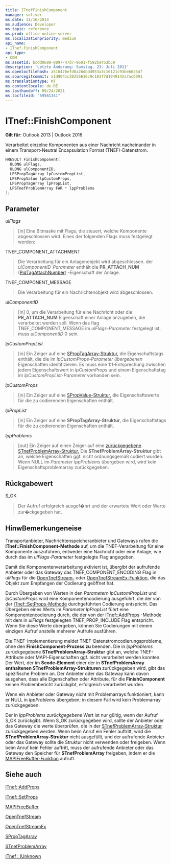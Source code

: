 ```yaml
---
title: ITnefFinishComponent
manager: soliver
ms.date: 11/16/2014
ms.audience: Developer
ms.topic: reference
ms.prod: office-online-server
ms.localizationpriority: medium
api_name:
- ITnef.FinishComponent
api_type:
- COM
ms.assetid: bcdd0688-0897-47d7-9601-f592ba453b39
description: 'Letzte Änderung: Samstag, 23. Juli 2011'
ms.openlocfilehash: a516476efd8a26dbd4953a3c16121c93beb6264f
ms.sourcegitcommit: a1d9041c20256616c9c183f7d1049142a7ac6991
ms.translationtype: MT
ms.contentlocale: de-DE
ms.lasthandoff: 09/24/2021
ms.locfileid: "59561341"
---
```

# <a name="itneffinishcomponent"></a>ITnef::FinishComponent

  
  
**Gilt für**: Outlook 2013 | Outlook 2016 
  
Verarbeitet einzelne Komponenten aus einer Nachricht nacheinander in einem Transport-Neutral Encapsulation Format (TNEF)-Datenstrom.
  
```cpp
HRESULT FinishComponent(
  ULONG ulFlags,
  ULONG ulComponentID,
  LPSPropTagArray lpCustomPropList,
  LPSPropValue lpCustomProps,
  LPSPropTagArray lpPropList,
  LPSTnefProblemArray FAR * lppProblems
);
```

## <a name="parameters"></a>Parameter

 _ulFlags_
  
> [in] Eine Bitmaske mit Flags, die steuert, welche Komponente abgeschlossen wird. Eines der folgenden Flags muss festgelegt werden:
    
TNEF_COMPONENT_ATTACHMENT 
  
> Die Verarbeitung für ein Anlagenobjekt wird abgeschlossen. der  _ulComponentID-Parameter_ enthält die **PR_ATTACH_NUM** ([PidTagAttachNumber](pidtagattachnumber-canonical-property.md)) -Eigenschaft der Anlage. 
    
TNEF_COMPONENT_MESSAGE 
  
> Die Verarbeitung für ein Nachrichtenobjekt wird abgeschlossen. 
    
 _ulComponentID_
  
> [in] 0, um die Verarbeitung für eine Nachricht oder die **PR_ATTACH_NUM** Eigenschaft einer Anlage anzugeben, die verarbeitet werden soll. Wenn das flag TNEF_COMPONENT_MESSAGE im  _ulFlags-Parameter_ festgelegt ist, muss  _ulComponentID_ 0 sein. 
    
 _lpCustomPropList_
  
> [in] Ein Zeiger auf eine [SPropTagArray-Struktur,](sproptagarray.md) die Eigenschaftstags enthält, die die im  _lpCustomProps-Parameter übergebenen_ Eigenschaften identifizieren. Es muss eine 1:1-Entsprechung zwischen jedem Eigenschaftswert in  _lpCustomProps_ und einem Eigenschaftstag im  _lpCustomPropList-Parameter_ vorhanden sein. 
    
 _lpCustomProps_
  
> [in] Ein Zeiger auf eine [SPropValue-Struktur,](spropvalue.md) die Eigenschaftswerte für die zu codierenden Eigenschaften enthält. 
    
 _lpPropList_
  
> [in] Ein Zeiger auf eine **SPropTagArray-Struktur,** die Eigenschaftstags für die zu codierenden Eigenschaften enthält. 
    
 _lppProblems_
  
> [out] Ein Zeiger auf einen Zeiger auf eine [zurückgegebene STnefProblemArray-Struktur.](stnefproblemarray.md) Die **STnefProblemArray-Struktur** gibt an, welche Eigenschaften ggf. nicht ordnungsgemäß codiert wurden. Wenn NULL im  _Parameter lppProblems_ übergeben wird, wird kein Eigenschaftsproblemarray zurückgegeben. 
    
## <a name="return-value"></a>Rückgabewert

S_OK 
  
> Der Aufruf erfolgreich ausgef�hrt und der erwartete Wert oder Werte zur�ckgegeben hat.
    
## <a name="remarks"></a>HinwBemerkungeneise

Transportanbieter, Nachrichtenspeicheranbieter und Gateways rufen die **ITnef::FinishComponent-Methode** auf, um die TNEF-Verarbeitung für eine Komponente auszuführen, entweder eine Nachricht oder eine Anlage, wie durch das im  _ulFlags-Parameter_ festgelegte Flag angegeben. 
  
Damit die Komponentenverarbeitung aktiviert ist, übergibt der aufrufende Anbieter oder das Gateway das TNEF_COMPONENT_ENCODING Flag in  _ulFlags_ für die [OpenTnefStream-](opentnefstream.md) oder [OpenTnefStreamEx-Funktion,](opentnefstreamex.md) die das Objekt zum Empfangen der Codierung geöffnet hat. 
  
Durch Übergeben von Werten in den  _Parametern lpCustomPropList_ und  _lpCustomProps_ wird eine Komponentencodierung ausgeführt, die der von der [ITnef::SetProps-Methode](itnef-setprops.md) durchgeführten Codierung entspricht. Das Übergeben eines Werts im  _Parameter lpPropList_ führt eine Komponentencodierung durch, die der von der [ITnef::AddProps](itnef-addprops.md) -Methode mit dem in  _ulFlags_ festgelegten TNEF_PROP_INCLUDE Flag entspricht. Wenn Sie diese Werte übergeben, können Sie Codierungen mit einem einzigen Aufruf anstelle mehrerer Aufrufe ausführen.
  
Die TNEF-Implementierung meldet TNEF-Datenstromcodierungsprobleme, ohne den **FinishComponent-Prozess zu** beenden. Die in _lppProblems_ zurückgegebene **STnefProblemArray-Struktur** gibt an, welche TNEF-Attribute oder MAPI-Eigenschaften ggf. nicht verarbeitet werden konnten. Der Wert, der im **Scode-Element** einer der in **STnefProblemArray enthaltenen STnefProblemArray-Strukturen** zurückgegeben wird, gibt das spezifische Problem an.  Der Anbieter oder das Gateway kann davon ausgehen, dass alle Eigenschaften oder Attribute, für die **FinishComponent** keinen Problembericht zurückgibt, erfolgreich verarbeitet wurden. 
  
Wenn ein Anbieter oder Gateway nicht mit Problemarrays funktioniert, kann er NULL in  _lppProblems_ übergeben; in diesem Fall wird kein Problemarray zurückgegeben.
  
Der in  _lppProblems zurückgegebene_ Wert ist nur gültig, wenn der Aufruf S_OK zurückgibt. Wenn S_OK zurückgegeben wird, sollte der Anbieter oder das Gateway die werte überprüfen, die in der [STnefProblemArray-Struktur](stnefproblemarray.md) zurückgegeben werden. Wenn beim Anruf ein Fehler auftritt, wird die **STnefProblemArray-Struktur** nicht ausgefüllt, und der aufrufende Anbieter oder das Gateway sollte die Struktur nicht verwenden oder freigeben. Wenn beim Anruf kein Fehler auftritt, muss der aufrufende Anbieter oder das Gateway den Speicher für **STnefProblemArray** freigeben, indem er die [MAPIFreeBuffer-Funktion](mapifreebuffer.md) aufruft. 
  
## <a name="see-also"></a>Siehe auch



[ITnef::AddProps](itnef-addprops.md)
  
[ITnef::SetProps](itnef-setprops.md)
  
[MAPIFreeBuffer](mapifreebuffer.md)
  
[OpenTnefStream](opentnefstream.md)
  
[OpenTnefStreamEx](opentnefstreamex.md)
  
[SPropTagArray](sproptagarray.md)
  
[STnefProblemArray](stnefproblemarray.md)
  
[ITnef : IUnknown](itnefiunknown.md)

